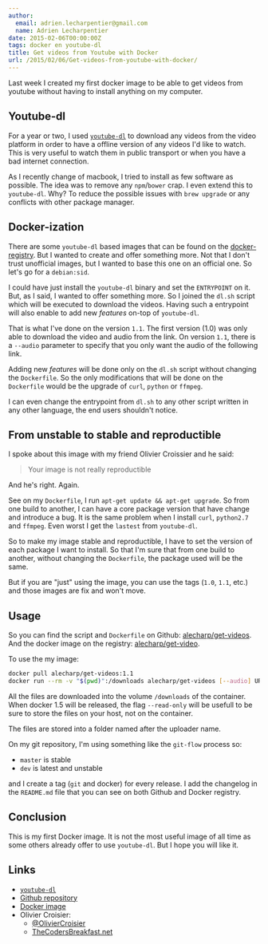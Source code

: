 ```yaml
---
author:
  email: adrien.lecharpentier@gmail.com
  name: Adrien Lecharpentier
date: 2015-02-06T00:00:00Z
tags: docker en youtube-dl
title: Get videos from Youtube with Docker
url: /2015/02/06/Get-videos-from-youtube-with-docker/
---
```


Last week I created my first docker image to be able to get videos from youtube without having to install anything on my computer.

## Youtube-dl

For a year or two, I used [`youtube-dl`][youtube-dl] to download any videos from the video platform in order to have a offline version of any videos I'd like to watch. This is very useful to watch them in public transport or when you have a bad internet connection.

As I recently change of macbook, I tried to install as few software as possible. The idea was to remove any `npm`/`bower` crap. I even extend this to `youtube-dl`. Why? To reduce the possible issues with `brew upgrade` or any conflicts with other package manager.

## Docker-ization

There are some `youtube-dl` based images that can be found on the [docker-registry](https://registry.hub.docker.com/search?q=youtube-dl). But I wanted to create and offer something more. Not that I don't trust unofficial images, but I wanted to base this one on an official one. So let's go for a `debian:sid`.

I could have just install the `youtube-dl` binary and set the `ENTRYPOINT` on it. But, as I said, I wanted to offer something more. So I joined the `dl.sh` script which will be executed to download the videos. Having such a entrypoint will also enable to add new _features_ on-top of `youtube-dl`.

That is what I've done on the version `1.1`. The first version (1.0) was only able to download the video and audio from the link. On version `1.1`, there is a `--audio` parameter to specify that you only want the audio of the following link.

Adding new _features_ will be done only on the `dl.sh` script without changing the `Dockerfile`. So the only modifications that will be done on the `Dockerfile` would be the upgrade of `curl`, `python` or `ffmpeg`.

I can even change the entrypoint from `dl.sh` to any other script written in any other language, the end users shouldn't notice.

## From unstable to stable and reproductible

I spoke about this image with my friend Olivier Croissier and he said:

> Your image is not really reproductible

And he's right. Again.

See on my `Dockerfile`, I run `apt-get update && apt-get upgrade`. So from one build to another, I can have a core package version that have change and introduce a bug. It is the same problem when I install `curl`, `python2.7` and `ffmpeg`. Even worst I get the `lastest` from `youtube-dl`.

So to make my image stable and reproductible, I have to set the version of each package I want to install. So that I'm sure that from one build to another, without changing the `Dockerfile`, the package used will be the same.

But if you are "just" using the image, you can use the tags (`1.0`, `1.1`, etc.) and those images are fix and won't move.

## Usage

So you can find the script and `Dockerfile` on Github: [alecharp/get-videos][github]. And the docker image on the registry: [alecharp/get-video][docker].

To use the my image:

```bash
docker pull alecharp/get-videos:1.1
docker run --rm -v "$(pwd)":/downloads alecharp/get-videos [--audio] URL [ [--audio] URL]
```

All the files are downloaded into the volume `/downloads` of the container. When docker 1.5 will be released, the flag `--read-only` will be usefull to be sure to store the files on your host, not on the container.

The files are stored into a folder named after the uploader name.

On my git repository, I'm using something like the `git-flow` process so:

 - `master` is stable
 - `dev` is latest and unstable

and I create a tag (`git` and docker) for every release. I add the changelog in the `README.md` file that you can see on both Github and Docker registry.

## Conclusion

This is my first Docker image. It is not the most useful image of all time as some others already offer to use `youtube-dl`. But I hope you will like it.

## Links

 - [`youtube-dl`][youtube-dl]
 - [Github repository][github]
 - [Docker image][docker]
 - Olivier Croisier:
    - [@OlivierCroisier](https://twitter.com/OlivierCroisier)
    - [TheCodersBreakfast.net](http://thecodersbreakfast.net)

[youtube-dl]: http://rg3.github.io/youtube-dl/
[github]: https://github.com/alecharp/get-videos
[docker]: https://registry.hub.docker.com/u/alecharp/get-videos/
